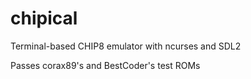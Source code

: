# chipical
Terminal-based CHIP8 emulator with ncurses and SDL2

Passes corax89's and BestCoder's test ROMs
